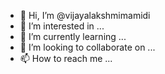 - 👋 Hi, I’m @vijayalakshmimamidi
- 👀 I’m interested in ...
- 🌱 I’m currently learning ...
- 💞️ I’m looking to collaborate on ...
- 📫 How to reach me ...

<!---
vijayalakshmimamidi/vijayalakshmimamidi is a ✨ special ✨ repository because its `README.md` (this file) appears on your GitHub profile.
You can click the Preview link to take a look at your changes.
--->
